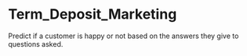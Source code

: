 # Term_Deposit_Marketing
Predict if a customer is happy or not based on the answers they give to questions asked.

